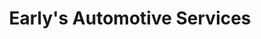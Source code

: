 ---
title: "Early's Automotive Services"
url: /mesa/earlys-automotive-services/
shop: Autowerkstatt
---
